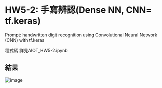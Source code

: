# HW5-2: 手寫辨認(Dense NN, CNN= tf.keras)
Prompt: handwritten digit recognition using Convolutional Neural Network (CNN) with tf.keras

程式碼 詳見AIOT_HW5-2.ipynb

## 結果
![image](https://github.com/user-attachments/assets/e4e5ed33-14a7-4865-ac14-9cf50340e99a)

